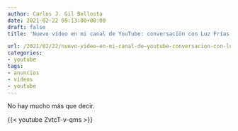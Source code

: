 ```yaml
---
author: Carlos J. Gil Bellosta
date: 2021-02-22 09:13:00+00:00
draft: false
title: 'Nuevo vídeo en mi canal de YouTube: conversación con Luz Frías'

url: /2021/02/22/nuevo-video-en-mi-canal-de-youtube-conversacion-con-luz-frias/
categories:
- youtube
tags:
- anuncios
- vídeos
- youtube
---
```


No hay mucho más que decir.

{{< youtube ZvtcT-v-qms >}}

